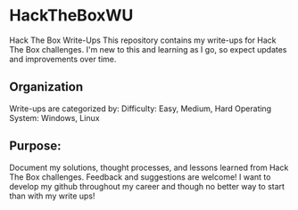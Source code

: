 # HackTheBoxWU
Hack The Box Write-Ups
This repository contains my write-ups for Hack The Box challenges. I'm new to this and learning as I go, so expect updates and improvements over time.

Organization
-----------------------------------
Write-ups are categorized by:
  Difficulty: Easy, Medium, Hard
  Operating System: Windows, Linux

Purpose:
-----------------------------------
  Document my solutions, thought processes, and lessons learned from Hack The Box challenges. Feedback and suggestions are welcome!
  I want to develop my github throughout my career and though no better way to start than with my write ups!
